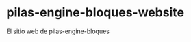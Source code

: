 # pilas-engine-bloques-website
El sitio web de pilas-engine-bloques










































